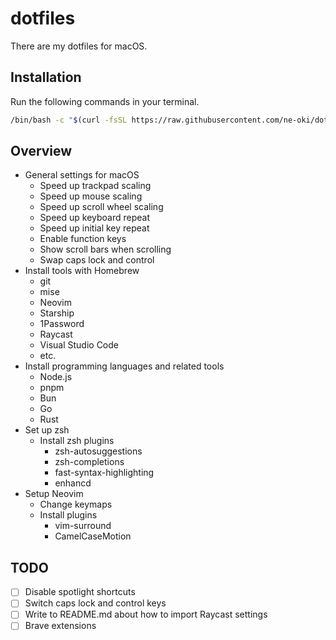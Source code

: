 # dotfiles

There are my dotfiles for macOS.

## Installation

Run the following commands in your terminal.

```sh
/bin/bash -c "$(curl -fsSL https://raw.githubusercontent.com/ne-oki/dotfiles/HEAD/install.sh)"
```

## Overview

- General settings for macOS
  - Speed up trackpad scaling
  - Speed up mouse scaling
  - Speed up scroll wheel scaling
  - Speed up keyboard repeat
  - Speed up initial key repeat
  - Enable function keys
  - Show scroll bars when scrolling
  - Swap caps lock and control
- Install tools with Homebrew
  - git
  - mise
  - Neovim
  - Starship
  - 1Password
  - Raycast
  - Visual Studio Code
  - etc.
- Install programming languages and related tools
  - Node.js
  - pnpm
  - Bun
  - Go
  - Rust
- Set up zsh
  - Install zsh plugins
    - zsh-autosuggestions
    - zsh-completions
    - fast-syntax-highlighting
    - enhancd
- Setup Neovim
  - Change keymaps
  - Install plugins
    - vim-surround
    - CamelCaseMotion

## TODO

- [ ] Disable spotlight shortcuts
- [ ] Switch caps lock and control keys
- [ ] Write to README.md about how to import Raycast settings
- [ ] Brave extensions

